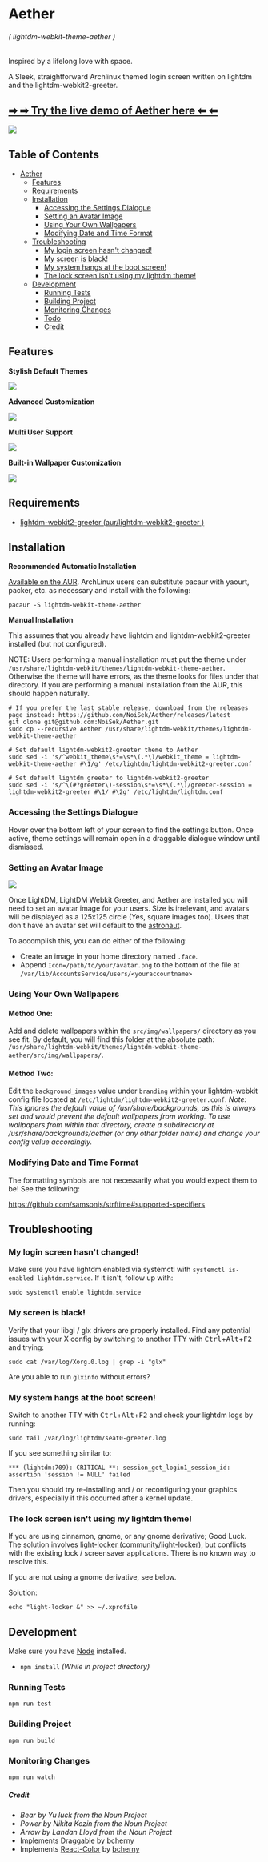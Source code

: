 # Aether
###### ( lightdm-webkit-theme-aether )
Inspired by a lifelong love with space.

A Sleek, straightforward Archlinux themed login screen written on lightdm and the lightdm-webkit2-greeter.

## **[➡ ➡  Try the live demo of Aether here ⬅ ⬅](https://noisek.github.io/Aether/)**

![](../screenshots/screenshot.png)

## Table of Contents

- [Aether](#aether)
  - [Features](#features)
  - [Requirements](#requirements)
  - [Installation](#installation)
    - [Accessing the Settings Dialogue](#accessing-the-settings-dialogue)
    - [Setting an Avatar Image](#setting-an-avatar-image)
    - [Using Your Own Wallpapers](#using-your-own-wallpapers)
    - [Modifying Date and Time Format](#modifying-date-and-time-format)
  - [Troubleshooting](#troubleshooting)
    - [My login screen hasn't changed!](#my-login-screen-hasnt-changed)
    - [My screen is black!](#my-screen-is-black)
    - [My system hangs at the boot screen!](#my-system-hangs-at-the-boot-screen)
    - [The lock screen isn't using my lightdm theme!](#the-lock-screen-isnt-using-my-lightdm-theme)
  - [Development](#development)
    - [Running Tests](#running-tests)
    - [Building Project](#building-project)
    - [Monitoring Changes](#monitoring-changes)
    - [Todo](#todo)
    - [Credit](#credits)

## Features

**Stylish Default Themes**

![](../screenshots/theme-showcase.gif)

**Advanced Customization**

![](../screenshots/settings-customization.gif)

**Multi User Support**

![](../screenshots/user-switcher.gif)

**Built-in Wallpaper Customization**

![](../screenshots/wallpaper-switcher.gif)

## Requirements
- [lightdm-webkit2-greeter (aur/lightdm-webkit2-greeter )](https://github.com/Antergos/lightdm-webkit2-greeter)

## Installation

**Recommended Automatic Installation**

[Available on the AUR](https://aur.archlinux.org/packages/lightdm-webkit-theme-aether/). ArchLinux users can substitute pacaur with yaourt, packer, etc. as necessary and install with the following:

```
pacaur -S lightdm-webkit-theme-aether
```

**Manual Installation**

This assumes that you already have lightdm and lightdm-webkit2-greeter installed (but not configured).

NOTE: Users performing a manual installation must put the theme under `/usr/share/lightdm-webkit/themes/lightdm-webkit-theme-aether`. Otherwise the theme will have errors, as the theme looks for files under that directory. If you are performing a manual installation from the AUR, this should happen naturally.

```
# If you prefer the last stable release, download from the releases page instead: https://github.com/NoiSek/Aether/releases/latest
git clone git@github.com:NoiSek/Aether.git
sudo cp --recursive Aether /usr/share/lightdm-webkit/themes/lightdm-webkit-theme-aether

# Set default lightdm-webkit2-greeter theme to Aether
sudo sed -i 's/^webkit_theme\s*=\s*\(.*\)/webkit_theme = lightdm-webkit-theme-aether #\1/g' /etc/lightdm/lightdm-webkit2-greeter.conf

# Set default lightdm greeter to lightdm-webkit2-greeter
sudo sed -i 's/^\(#?greeter\)-session\s*=\s*\(.*\)/greeter-session = lightdm-webkit2-greeter #\1/ #\2g' /etc/lightdm/lightdm.conf
```


### **Accessing the Settings Dialogue**

Hover over the bottom left of your screen to find the settings button. Once active, theme settings will remain open in a draggable dialogue window until dismissed.


### **Setting an Avatar Image**

![](./src/img/default-user.png)

Once LightDM, LightDM Webkit Greeter, and Aether are installed you will need to set an avatar image for your users. Size is irrelevant, and avatars will be displayed as a 125x125 circle (Yes, square images too). Users that don't have an avatar set will default to the [astronaut](./src/img/default-user.png).

To accomplish this, you can do either of the following:
- Create an image in your home directory named `.face`.
- Append `Icon=/path/to/your/avatar.png` to the bottom of the file at `/var/lib/AccountsService/users/<youraccountname>`

### **Using Your Own Wallpapers**

#### Method One:
Add and delete wallpapers within the `src/img/wallpapers/` directory as you see fit. By default, you will find this folder at the absolute path: `/usr/share/lightdm-webkit/themes/lightdm-webkit-theme-aether/src/img/wallpapers/`.

#### Method Two:
Edit the `background_images` value under `branding` within your lightdm-webkit config file located at `/etc/lightdm/lightdm-webkit2-greeter.conf`.
*Note: This ignores the default value of /usr/share/backgrounds, as this is always set and would prevent the default wallpapers from working. To use wallpapers from within that directory, create a subdirectory at /usr/share/backgrounds/aether (or any other folder name) and change your config value accordingly.*

### **Modifying Date and Time Format**

The formatting symbols are not necessarily what you would expect them to be! See the following:

https://github.com/samsonjs/strftime#supported-specifiers

## Troubleshooting

### My login screen hasn't changed!

Make sure you have lightdm enabled via systemctl with `systemctl is-enabled lightdm.service`. If it isn't, follow up with:
```
sudo systemctl enable lightdm.service
```

### My screen is black!

Verify that your libgl / glx drivers are properly installed. Find any potential issues with your X config by switching to another TTY with <kbd>Ctrl</kbd>+<kbd>Alt</kbd>+<kbd>F2</kbd> and trying:
```
sudo cat /var/log/Xorg.0.log | grep -i "glx"
```

Are you able to run `glxinfo` without errors?

### My system hangs at the boot screen!

Switch to another TTY with <kbd>Ctrl</kbd>+<kbd>Alt</kbd>+<kbd>F2</kbd> and check your lightdm logs by running:
```
sudo tail /var/log/lightdm/seat0-greeter.log
```

If you see something similar to:
```
*** (lightdm:709): CRITICAL **: session_get_login1_session_id: assertion 'session != NULL' failed
```

Then you should try re-installing and / or reconfiguring your graphics drivers, especially if this occurred after a kernel update.

### The lock screen isn't using my lightdm theme!

If you are using cinnamon, gnome, or any gnome derivative; Good Luck. The solution involves [light-locker (community/light-locker)](https://github.com/the-cavalry/light-locker), but conflicts with the existing lock / screensaver applications. There is no known way to resolve this.

If you are not using a gnome derivative, see below.

Solution:

```
echo "light-locker &" >> ~/.xprofile
```

## Development

Make sure you have [Node](https://nodejs.org/en/) installed.

- `npm install` *(While in project directory)*

### Running Tests
```
npm run test
```

### Building Project
```
npm run build
```

### Monitoring Changes
```
npm run watch
```

##### Credit
- *Bear by Yu luck from the Noun Project*
- *Power by Nikita Kozin from the Noun Project*
- *Arrow by Landan Lloyd from the Noun Project*
- Implements [Draggable](https://github.com/bcherny/draggable) by [bcherny](https://github.com/bcherny)
- Implements [React-Color](https://github.com/casesandberg/react-color) by [bcherny](https://github.com/casesandberg)
